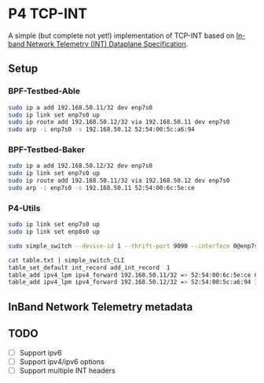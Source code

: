 # P4 TCP-INT
A simple (but complete not yet!) implementation of TCP-INT based on [In-band Network Telemetry (INT) Dataplane Specification](https://p4.org/p4-spec/docs/INT_v2_1.pdf). 

## Setup
### BPF-Testbed-Able
```bash
sudo ip a add 192.168.50.11/32 dev enp7s0
sudo ip link set enp7s0 up
sudo ip route add 192.168.50.12/32 via 192.168.50.11 dev enp7s0
sudo arp -i enp7s0 -s 192.168.50.12 52:54:00:5c:a6:94
```
### BPF-Testbed-Baker
```bash
sudo ip a add 192.168.50.12/32 dev enp7s0
sudo ip link set enp7s0 up
sudo ip route add 192.168.50.11/32 via 192.168.50.12 dev enp7s0
sudo arp -i enp7s0 -s 192.168.50.11 52:54:00:6c:5e:ce
```
### P4-Utils
```bash
sudo ip link set enp7s0 up
sudo ip link set enp8s0 up
```
```bash
sudo simple_switch --device-id 1 --thrift-port 9090 --interface 0@enp7s0 --interface 1@enp8s0   /sdf/int/int.json
```
```bash
cat table.txt | simple_switch_CLI
table_set_default int_record add_int_record  1
table_add ipv4_lpm ipv4_forward 192.168.50.11/32 => 52:54:00:6c:5e:ce 0
table_add ipv4_lpm ipv4_forward 192.168.50.12/32 => 52:54:00:5c:a6:94 1
```


## InBand Network Telemetry metadata

## TODO
- [ ] Support ipv6
- [ ] Support ipv4/ipv6 options
- [ ] Support multiple INT headers
